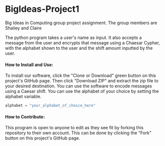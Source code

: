# BigIdeas-Project1
Big Ideas in Computing group project assignment. The group members are Shailey and Claire

The python program takes a user's name as input. It also accepts a message from the user and encrypts that message using a Chaesar Cypher, with the alphabet shown to the user and the shift amount inputted by the user. 

#### How to Install and Use:
To install our software, click the "Clone or Download" green button on this project's GitHub page. Then click "Download ZIP" and extract the zip file to your desired destination. 
You can use the software to encode messages using a Caesar shift. You can use the alphabet of your choice by setting the alphabet variable. 
``` python
alphabet = "your_alphabet_of_choice_here"
```

#### How to Contribute: 
This program is open to anyone to edit as they see fit by forking this repository to their own account. This can be done by clicking the "Fork" button on this project's GitHub page. 

